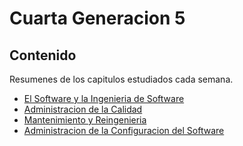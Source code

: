 <!-- LTeX: language=es -->

# Cuarta Generacion 5

## Contenido

Resumenes de los capitulos estudiados cada semana.

- [El Software y la Ingenieria de Software](el_software_y_la_ing_de_software)
- [Administracion de la Calidad](administracion_de_la_calidad)
- [Mantenimiento y Reingenieria](mantenimiento_y_reingenieria)
- [Administracion de la Configuracion del Software](administracion_de_la_configuracion_del_software)
